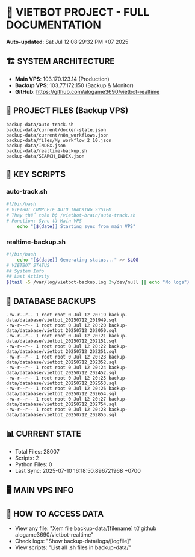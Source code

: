 # 🤖 VIETBOT PROJECT - FULL DOCUMENTATION
**Auto-updated**: Sat Jul 12 08:29:32 PM +07 2025

## 🏗️ SYSTEM ARCHITECTURE
- **Main VPS**: 103.170.123.14 (Production)
- **Backup VPS**: 103.77.172.150 (Backup & Monitor)
- **GitHub**: https://github.com/alogame3690/vietbot-realtime

## 📁 PROJECT FILES (Backup VPS)
```
backup-data/auto-track.sh
backup-data/current/docker-state.json
backup-data/current/n8n_workflows.json
backup-data/files/My_workflow_2_10.json
backup-data/INDEX.json
backup-data/realtime-backup.sh
backup-data/SEARCH_INDEX.json
```

## 🔧 KEY SCRIPTS
### auto-track.sh
```bash
#!/bin/bash
# VIETBOT COMPLETE AUTO TRACKING SYSTEM
# Thay thế toàn bộ /vietbot-brain/auto-track.sh
# Function: Sync từ Main VPS
    echo "[$(date)] Starting sync from main VPS"
```
### realtime-backup.sh
```bash
#!/bin/bash
    echo "[$(date)] Generating status..." >> $LOG
# VIETBOT STATUS
## System Info
## Last Activity
$(tail -5 /var/log/vietbot-backup.log 2>/dev/null || echo "No logs")
```

## 💾 DATABASE BACKUPS
```
-rw-r--r-- 1 root root 0 Jul 12 20:19 backup-data/database/vietbot_20250712_201949.sql
-rw-r--r-- 1 root root 0 Jul 12 20:20 backup-data/database/vietbot_20250712_202050.sql
-rw-r--r-- 1 root root 0 Jul 12 20:21 backup-data/database/vietbot_20250712_202151.sql
-rw-r--r-- 1 root root 0 Jul 12 20:22 backup-data/database/vietbot_20250712_202251.sql
-rw-r--r-- 1 root root 0 Jul 12 20:23 backup-data/database/vietbot_20250712_202352.sql
-rw-r--r-- 1 root root 0 Jul 12 20:24 backup-data/database/vietbot_20250712_202452.sql
-rw-r--r-- 1 root root 0 Jul 12 20:25 backup-data/database/vietbot_20250712_202553.sql
-rw-r--r-- 1 root root 0 Jul 12 20:26 backup-data/database/vietbot_20250712_202654.sql
-rw-r--r-- 1 root root 0 Jul 12 20:27 backup-data/database/vietbot_20250712_202754.sql
-rw-r--r-- 1 root root 0 Jul 12 20:28 backup-data/database/vietbot_20250712_202855.sql
```

## 📊 CURRENT STATE
- Total Files: 28007
- Scripts: 2
- Python Files: 0
- Last Sync: 2025-07-10 16:18:50.896721968 +0700

## 🖥️ MAIN VPS INFO


## 🚨 HOW TO ACCESS DATA
- View any file: "Xem file backup-data/[filename] từ github alogame3690/vietbot-realtime"
- Check logs: "Show backup-data/logs/[logfile]"
- View scripts: "List all .sh files in backup-data/"
